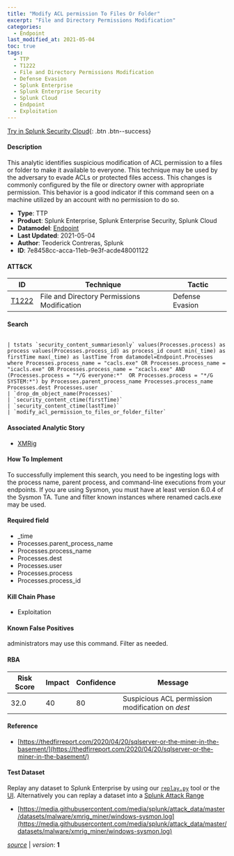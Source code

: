 ```yaml
---
title: "Modify ACL permission To Files Or Folder"
excerpt: "File and Directory Permissions Modification"
categories:
  - Endpoint
last_modified_at: 2021-05-04
toc: true
tags:
  - TTP
  - T1222
  - File and Directory Permissions Modification
  - Defense Evasion
  - Splunk Enterprise
  - Splunk Enterprise Security
  - Splunk Cloud
  - Endpoint
  - Exploitation
---
```




[Try in Splunk Security Cloud](https://www.splunk.com/en_us/cyber-security.html){: .btn .btn--success}

#### Description

This analytic identifies suspicious modification of ACL permission to a files or folder to make it available to everyone. This technique may be used by the adversary to evade ACLs or protected files access. This changes is commonly configured by the file or directory owner with appropriate permission. This behavior is a good indicator if this command seen on a machine utilized by an account with no permission to do so.

- **Type**: TTP
- **Product**: Splunk Enterprise, Splunk Enterprise Security, Splunk Cloud
- **Datamodel**: [Endpoint](https://docs.splunk.com/Documentation/CIM/latest/User/Endpoint)
- **Last Updated**: 2021-05-04
- **Author**: Teoderick Contreras, Splunk
- **ID**: 7e8458cc-acca-11eb-9e3f-acde48001122


#### ATT&CK

| ID          | Technique   | Tactic       |
| ----------- | ----------- |--------------|
| [T1222](https://attack.mitre.org/techniques/T1222/) | File and Directory Permissions Modification | Defense Evasion |


#### Search

```

| tstats `security_content_summariesonly` values(Processes.process) as process values(Processes.process_id) as process_id count min(_time) as firstTime max(_time) as lastTime from datamodel=Endpoint.Processes where Processes.process_name = "cacls.exe" OR Processes.process_name = "icacls.exe" OR Processes.process_name = "xcacls.exe" AND (Processes.process = "*/G everyone:*"  OR Processes.process = "*/G SYSTEM:*") by Processes.parent_process_name Processes.process_name Processes.dest Processes.user 
| `drop_dm_object_name(Processes)` 
| `security_content_ctime(firstTime)` 
| `security_content_ctime(lastTime)` 
| `modify_acl_permission_to_files_or_folder_filter`
```

#### Associated Analytic Story
* [XMRig](/stories/xmrig)


#### How To Implement
To successfully implement this search, you need to be ingesting logs with the process name, parent process, and command-line executions from your endpoints. If you are using Sysmon, you must have at least version 6.0.4 of the Sysmon TA. Tune and filter known instances where renamed cacls.exe may be used.

#### Required field
* _time
* Processes.parent_process_name
* Processes.process_name
* Processes.dest
* Processes.user
* Processes.process
* Processes.process_id


#### Kill Chain Phase
* Exploitation


#### Known False Positives
administrators may use this command. Filter as needed.



#### RBA

| Risk Score  | Impact      | Confidence   | Message      |
| ----------- | ----------- |--------------|--------------|
| 32.0 | 40 | 80 | Suspicious ACL permission modification on $dest$ |



#### Reference

* [https://thedfirreport.com/2020/04/20/sqlserver-or-the-miner-in-the-basement/](https://thedfirreport.com/2020/04/20/sqlserver-or-the-miner-in-the-basement/)



#### Test Dataset
Replay any dataset to Splunk Enterprise by using our [`replay.py`](https://github.com/splunk/attack_data#using-replaypy) tool or the [UI](https://github.com/splunk/attack_data#using-ui).
Alternatively you can replay a dataset into a [Splunk Attack Range](https://github.com/splunk/attack_range#replay-dumps-into-attack-range-splunk-server)

* [https://media.githubusercontent.com/media/splunk/attack_data/master/datasets/malware/xmrig_miner/windows-sysmon.log](https://media.githubusercontent.com/media/splunk/attack_data/master/datasets/malware/xmrig_miner/windows-sysmon.log)



[*source*](https://github.com/splunk/security_content/tree/develop/detections/endpoint/modify_acl_permission_to_files_or_folder.yml) \| *version*: **1**